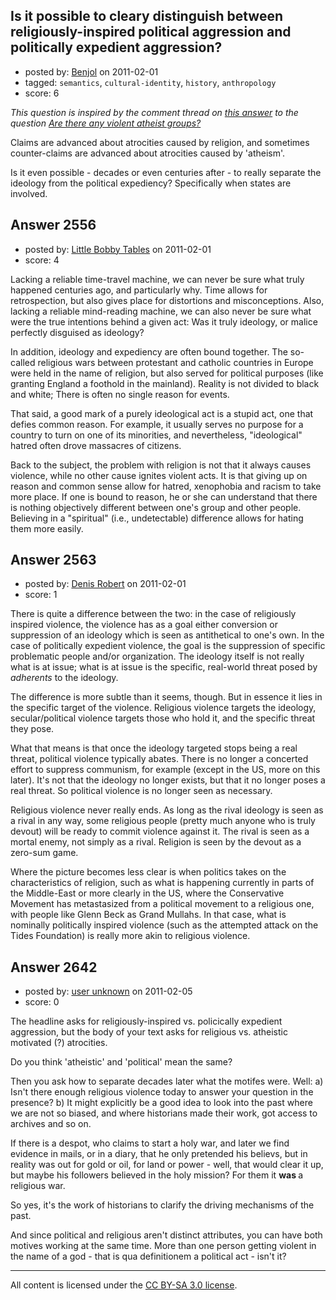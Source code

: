 ## Is it possible to cleary distinguish between religiously-inspired political aggression and politically expedient aggression?

- posted by: [Benjol](https://stackexchange.com/users/-1/756-benjol) on 2011-02-01
- tagged: `semantics`, `cultural-identity`, `history`, `anthropology`
- score: 6

*This question is inspired by the comment thread on [this answer][1] to the question [Are there any violent atheist groups?][2]*

Claims are advanced about atrocities caused by religion, and sometimes counter-claims are advanced about atrocities caused by 'atheism'.

Is it even possible - decades or even centuries after - to really separate the ideology from the political expediency? Specifically when states are involved.

  [1]: http://atheism.stackexchange.com/questions/2076/are-there-any-violent-atheist-groups/2079#2079
  [2]: http://atheism.stackexchange.com/questions/2076/are-there-any-violent-atheist-groups


## Answer 2556

- posted by: [Little Bobby Tables](https://stackexchange.com/users/-1/765-little-bobby-tables) on 2011-02-01
- score: 4

<p>Lacking a reliable time-travel machine, we can never be sure what truly happened centuries ago, and particularly why.  Time allows for retrospection, but also gives place for distortions and misconceptions.  Also, lacking a reliable mind-reading machine, we can also never be sure what were the true intentions behind a given act: Was it truly ideology, or malice perfectly disguised as ideology?</p>

<p>In addition, ideology and expediency are often bound together.  The so-called religious wars between protestant and catholic countries in Europe were held in the name of religion, but also served for political purposes (like granting England a foothold in the mainland).  Reality is not divided to black and white; There is often no single reason for events.</p>

<p>That said, a good mark of a purely ideological act is a stupid act, one that defies common reason.  For example, it usually serves no purpose for a country to turn on one of its minorities, and nevertheless, "ideological" hatred often drove massacres of citizens.</p>

<p>Back to the subject, the problem with religion is not that it always causes violence, while no other cause ignites violent acts.  It is that giving up on reason and common sense allow for hatred, xenophobia and racism to take more place.  If one is bound to reason, he or she can understand that there is nothing objectively different between one's group and other people.  Believing in a "spiritual" (i.e., undetectable) difference allows for hating them more easily. </p>



## Answer 2563

- posted by: [Denis Robert](https://stackexchange.com/users/-1/122-denis-robert) on 2011-02-01
- score: 1

<p>There is quite a difference between the two: in the case of religiously inspired violence, the violence has as a goal either conversion or suppression of an ideology which is seen as antithetical to one's own. In the case of politically expedient violence, the goal is the suppression of specific problematic people and/or organization. The ideology itself is not really what is at issue; what is at issue is the specific, real-world threat posed by <em>adherents</em> to the ideology.</p>

<p>The difference is more subtle than it seems, though. But in essence it lies in the specific target of the violence. Religious violence targets the ideology, secular/political violence targets those who hold it, and the specific threat they pose.</p>

<p>What that means is that once the ideology targeted stops being a real threat, political violence typically abates. There is no longer a concerted effort to suppress communism, for example (except in the US, more on this later). It's not that the ideology no longer exists, but that it no longer poses a real threat. So political violence is no longer seen as necessary.</p>

<p>Religious violence never really ends. As long as the rival ideology is seen as a rival in any way, some religious people (pretty much anyone who is truly devout) will be ready to commit violence against it. The rival is seen as a mortal enemy, not simply as a rival. Religion is seen by the devout as a zero-sum game.</p>

<p>Where the picture becomes less clear is when politics takes on the characteristics of religion, such as what is happening currently in parts of the Middle-East or more clearly in the US, where the Conservative Movement has metastasized from a political movement to a religious one, with people like Glenn Beck as Grand Mullahs. In that case, what is nominally politically inspired violence (such as the attempted attack on the Tides Foundation) is really more akin to religious violence.</p>





## Answer 2642

- posted by: [user unknown](https://stackexchange.com/users/-1/992-user-unknown) on 2011-02-05
- score: 0

<p>The headline asks for religiously-inspired vs. policically expedient aggression, but the body of your text asks for religious vs. atheistic motivated (?) atrocities. </p>

<p>Do you think 'atheistic' and 'political' mean the same? </p>

<p>Then you ask how to separate decades later what the motifes were. Well: 
a) Isn't there enough religious violence today to answer your question in the presence? 
b) It might explicitly be a good idea to look into the past where we are not so biased, and where historians made their work, got access to archives and so on. </p>

<p>If there is a despot, who claims to start a holy war, and later we find evidence in mails, or in a diary, that he only pretended his believs, but in reality was out for gold or oil, for land or power - well, that would clear it up, but maybe his followers believed in the holy mission? For them it <b> was </b> a religious war. </p>

<p>So yes, it's the work of historians to clarify the driving mechanisms of the past.</p>

<p>And since political and religious aren't distinct attributes, you can have both motives working at the same time. More than one person getting violent in the name of a god - that is qua definitionem a political act - isn't it? </p>




---

All content is licensed under the [CC BY-SA 3.0 license](https://creativecommons.org/licenses/by-sa/3.0/).
